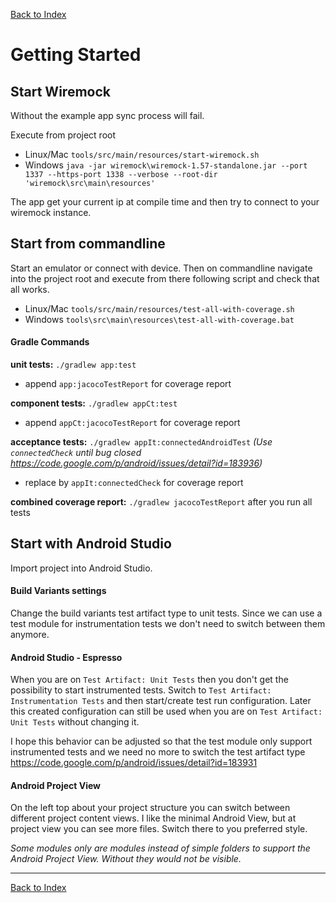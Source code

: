 [Back to Index](index.md)

# Getting Started

## Start Wiremock

Without the example app sync process will fail.

Execute from project root

* Linux/Mac `tools/src/main/resources/start-wiremock.sh`
* Windows `java -jar wiremock\wiremock-1.57-standalone.jar --port 1337 --https-port 1338 --verbose --root-dir 'wiremock\src\main\resources'`

The app get your current ip at compile time and then try to connect to your wiremock instance.

## Start from commandline

Start an emulator or connect with device.
Then on commandline navigate into the project root and execute from there following script and check that all works.

* Linux/Mac `tools/src/main/resources/test-all-with-coverage.sh`
* Windows `tools\src\main\resources\test-all-with-coverage.bat`

#### Gradle Commands

**unit tests:** `./gradlew app:test`

* append `app:jacocoTestReport` for coverage report

**component tests:** `./gradlew appCt:test`

* append `appCt:jacocoTestReport` for coverage report

**acceptance tests:** `./gradlew appIt:connectedAndroidTest` *(Use `connectedCheck` until bug closed <https://code.google.com/p/android/issues/detail?id=183936>)*

* replace by `appIt:connectedCheck` for coverage report

**combined coverage report:** `./gradlew jacocoTestReport` after you run all tests


## Start with Android Studio

Import project into Android Studio.

#### Build Variants settings

Change the build variants test artifact type to unit tests.
Since we can use a test module for instrumentation tests we don't need to switch between them anymore.

#### Android Studio - Espresso

When you are on `Test Artifact: Unit Tests` then you don't get the possibility to start instrumented tests.
Switch to `Test Artifact: Instrumentation Tests` and then start/create test run configuration.
Later this created configuration can still be used when you are on `Test Artifact: Unit Tests` without changing it.

I hope this behavior can be adjusted so that the test module only support instrumented tests and we need no more to switch the test artifact type <https://code.google.com/p/android/issues/detail?id=183931>

#### Android Project View

On the left top about your project structure you can switch between different project content views.
I like the minimal Android View, but at project view you can see more files.
Switch there to you preferred style.

*Some modules only are modules instead of simple folders to support the Android Project View. Without they would not be visible.*

---

[Back to Index](index.md)
